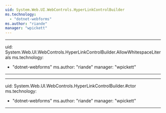 ```yaml
---
uid: System.Web.UI.WebControls.HyperLinkControlBuilder
ms.technology: 
  - "dotnet-webforms"
ms.author: "riande"
manager: "wpickett"
---
```


---
uid: System.Web.UI.WebControls.HyperLinkControlBuilder.AllowWhitespaceLiterals
ms.technology: 
  - "dotnet-webforms"
ms.author: "riande"
manager: "wpickett"
---

---
uid: System.Web.UI.WebControls.HyperLinkControlBuilder.#ctor
ms.technology: 
  - "dotnet-webforms"
ms.author: "riande"
manager: "wpickett"
---
